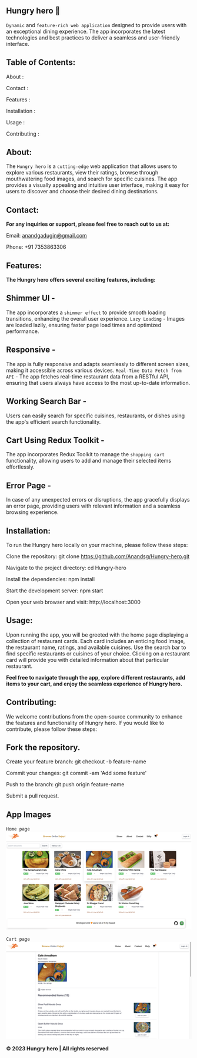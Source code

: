 ## Hungry hero 🚀

`Dynamic` and `feature-rich web application` designed to provide users with an exceptional dining experience. The app incorporates the latest technologies and best practices to deliver a seamless and user-friendly interface.

## Table of Contents:

About :

Contact :

Features :

Installation :

Usage :

Contributing :

## About:

The `Hungry hero` is a `cutting-edge` web application that allows users to explore various restaurants, view their ratings, browse through mouthwatering food images, and search for specific cuisines. The app provides a visually appealing and intuitive user interface, making it easy for users to discover and choose their desired dining destinations.

## Contact:

__For any inquiries or support, please feel free to reach out to us at:__

Email: anandgadugin@gmail.com

Phone: +91 7353863306

## Features:

__The Hungry hero offers several exciting features, including:__

## Shimmer UI - 

The app incorporates a `shimmer effect` to provide smooth loading transitions, enhancing the overall user experience.
`Lazy Loading` - Images are loaded lazily, ensuring faster page load times and optimized performance.

## Responsive - 

The app is fully responsive and adapts seamlessly to different screen sizes, making it accessible across various devices.
`Real-Time Data Fetch from API` - The app fetches real-time restaurant data from a RESTful API, ensuring that users always have access to the most up-to-date information.

## Working Search Bar - 

Users can easily search for specific cuisines, restaurants, or dishes using the app's efficient search functionality.
## Cart Using Redux Toolkit - 

The app incorporates Redux Toolkit to manage the `shopping cart` functionality, allowing users to add and manage their selected items effortlessly.

## Error Page - 

In case of any unexpected errors or disruptions, the app gracefully displays an error page, providing users with relevant information and a seamless browsing experience.

## Installation:

To run the Hungry hero locally on your machine, please follow these steps:

Clone the repository: git clone https://github.com/Anandsg/Hungry-hero.git

Navigate to the project directory: cd Hungry-hero

Install the dependencies: npm install

Start the development server: npm start

Open your web browser and visit: http://localhost:3000

## Usage:

Upon running the app, you will be greeted with the home page displaying a collection of restaurant cards. Each card includes an enticing food image, the restaurant name, ratings, and available cuisines. Use the search bar to find specific restaurants or cuisines of your choice. Clicking on a restaurant card will provide you with detailed information about that particular restaurant.

__Feel free to navigate through the app, explore different restaurants, add items to your cart, and enjoy the seamless experience of Hungry hero.__

## Contributing:

We welcome contributions from the open-source community to enhance the features and functionality of Hungry hero. If you would like to contribute, please follow these steps:

## Fork the repository.

Create your feature branch: git checkout -b feature-name

Commit your changes: git commit -am 'Add some feature'

Push to the branch: git push origin feature-name

Submit a pull request.

## App Images

`Home page`
![Alt text](<Screenshot 2023-09-07 at 9.05.26 AM.png>)

`Cart page`
![Alt text](<Screenshot 2023-09-07 at 9.11.08 AM.png>)

__© 2023 Hungry hero | All rights reserved__
